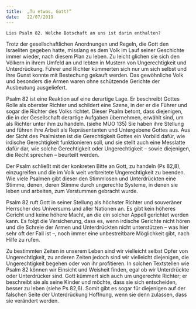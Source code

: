 ```yaml
---
title:  „Tu etwas, Gott!“
date:   22/07/2019
---
```


`Lies Psalm 82. Welche Botschaft an uns ist darin enthalten?`

Trotz der gesellschaftlichen Anordnungen und Regeln, die Gott den Israeliten gegeben hatte, misslang es dem Volk im Lauf seiner Geschichte immer wieder, nach diesem Plan zu leben. Zu leicht glichen sie sich den Völkern in ihrem Umfeld an und lebten in Mustern von Ungerechtigkeit und Unterdrückung. Führer und Richter kümmerten sich nur um sich selbst und ihre Gunst konnte mit Bestechung gekauft werden. Das gewöhnliche Volk und besonders die Armen waren ohne schützende Gerichte der Ausbeutung ausgeliefert.

Psalm 82 ist eine Reaktion auf eine derartige Lage. Er beschreibt Gottes Rolle als oberster Richter und schildert eine Szene, in der er die Führer und sogar die Richter des Volks richtet. Dieser Psalm betont, dass diejenigen, die in der Gesellschaft derartige Aufgaben übernehmen, erwählt sind, um als Richter unter ihm zu handeln. (siehe MUO 135) Sie haben ihre Stellung und führen ihre Arbeit als Repräsentanten und Untergebene Gottes aus. Aus der Sicht des Psalmisten ist die Gerechtigkeit Gottes ein Vorbild dafür, wie irdische Gerechtigkeit funktionieren soll, und sie stellt auch eine Messlatte dafür dar, wie solche Gerechtigkeit oder Ungerechtigkeit – sowie diejenigen, die Recht sprechen – beurteilt werden.

Der Psalm schließt mit der konkreten Bitte an Gott, zu handeln (Ps 82,8), einzugreifen und die im Volk weit verbreitete Ungerechtigkeit zu beenden. Wie viele Psalmen gibt dieser den Stimmlosen und Unterdrückten eine Stimme, denen, deren Stimme durch ungerechte Systeme, in denen sie leben und arbeiten, zum Verstummen gebracht wurde.

Psalm 82 ruft Gott in seiner Stellung als höchster Richter und souveräner Herrscher des Universums und aller Nationen an. Es gibt kein höheres Gericht und keine höhere Macht, an die ein solcher Appell gerichtet werden kann. Es folgt die Versicherung, dass es, wenn irdische Gerichte nicht hören und die Schreie der Armen und Unterdrückten nicht unterstützen – was hier sehr oft der Fall ist –, noch immer eine unbestreitbare Möglichkeit gibt, nach Hilfe zu rufen.

Zu bestimmten Zeiten in unserem Leben sind wir vielleicht selbst Opfer von Ungerechtigkeit, zu anderen Zeiten jedoch sind wir vielleicht diejenigen, die Ungerechtigkeit begehen oder von ihr profitieren. In solchen Textstellen wie Psalm 82 können wir Einsicht und Weisheit finden, egal ob wir Unterdrückte oder Unterdrücker sind. Gott kümmert sich auch um ungerechte Richter; er beschreibt sie als seine Kinder und möchte, dass sie sich entscheiden, besser zu leben (siehe Ps 82,6). Somit gibt es sogar für diejenigen auf der falschen Seite der Unterdrückung Hoffnung, wenn sie denn zulassen, dass sie verändert werden.
